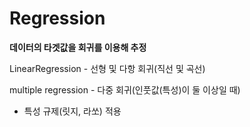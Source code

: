 # Regression
**데이터의 타겟값을 회귀를 이용해 추정**

LinearRegression - 선형 및 다항 회귀(직선 및 곡선)

multiple regression - 다중 회귀(인풋값(특성)이 둘 이상일 때)
- 특성 규제(릿지, 라쏘) 적용
